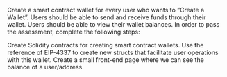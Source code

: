 Create a smart contract wallet for every user who wants to “Create a Wallet”.
Users should be able to send and receive funds through their wallet.
Users should be able to view their wallet balances.
In order to pass the assessment, complete the following steps:

Create Solidity contracts for creating smart contract wallets.
Use the reference of EIP-4337 to create new structs that facilitate user operations with this wallet.
Create a small front-end page where we can see the balance of a user/address.